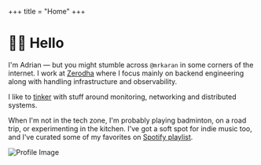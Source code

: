 +++
title = "Home"
+++

# 👋🏽 Hello

<div class="home-container">

  <div class="home-content">

I'm Adrian — but you might stumble across `@mrkaran` in some corners of the internet. I work at [Zerodha](https://zerodha.com/) where I focus mainly on backend engineering along with handling infrastructure and observability.

I like to [tinker](https://github.com/mr-karan) with stuff around monitoring, networking and distributed systems.

When I'm not in the tech zone, I'm probably playing badminton, on a road trip, or experimenting in the kitchen. I've got a soft spot for indie music too, and I've curated some of my favorites on [Spotify playlist](https://open.spotify.com/playlist/5dvbrw93FgUhsZdbnpF3JM).

  </div>

  <div class="home-image">
    <img src="/images/website/profile.png" alt="Profile Image" class="img-rounded" />
  </div>

</div>

<!--## ⭐ Featured Posts

A curated collection of my top articles from over the years:

* [Understanding Networking in Nomad](@/posts/nomad-networking-explained.md)
* [Using ClickHouse Keeper for Replication](@/posts/clickhouse-replication.md)
* [Running Nomad for home server](@/posts/home-server-nomad.md)
* [DNS Lookups in Kubernetes](@/posts/ndots-kubernetes.md)-->
